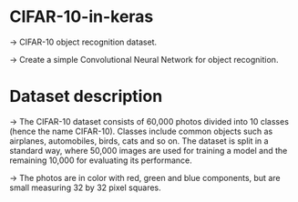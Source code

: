 # CIFAR-10-in-keras
-> CIFAR-10 object recognition dataset.

-> Create a simple Convolutional Neural Network for object recognition.
# Dataset description
-> The CIFAR-10 dataset consists of 60,000 photos divided into 10 classes (hence the name CIFAR-10). Classes include common objects such as airplanes, automobiles, birds, cats and so on. The dataset is split in a standard way, where 50,000 images are used for training a model and the remaining 10,000 for evaluating its performance.

-> The photos are in color with red, green and blue components, but are small measuring 32 by 32 pixel squares.

